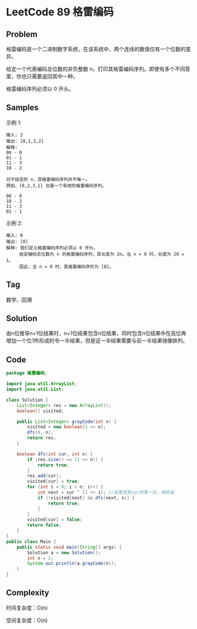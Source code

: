 # LeetCode 89 格雷编码

## Problem

格雷编码是一个二进制数字系统，在该系统中，两个连续的数值仅有一个位数的差异。

给定一个代表编码总位数的非负整数 n，打印其格雷编码序列。即使有多个不同答案，你也只需要返回其中一种。

格雷编码序列必须以 0 开头。

## Samples

示例 1:

```
输入: 2
输出: [0,1,3,2]
解释:
00 - 0
01 - 1
11 - 3
10 - 2

对于给定的 n，其格雷编码序列并不唯一。
例如，[0,2,3,1] 也是一个有效的格雷编码序列。

00 - 0
10 - 2
11 - 3
01 - 1
```

示例 2:

```
输入: 0
输出: [0]
解释: 我们定义格雷编码序列必须以 0 开头。
     给定编码总位数为 n 的格雷编码序列，其长度为 2n。当 n = 0 时，长度为 20 = 1。
     因此，当 n = 0 时，其格雷编码序列为 [0]。
```

## Tag

数学、回溯

## Solution

由n位推导n+1位结果时，n+1位结果包含n位结果，同时包含n位结果中在高位再增加一个位1所形成的令一半结果，但是这一半结果需要与前一半结果镜像排列。

## Code

```java
package 格雷编码;

import java.util.ArrayList;
import java.util.List;

class Solution {
    List<Integer> res = new ArrayList();
    boolean[] visited;

    public List<Integer> grayCode(int n) {
        visited = new boolean[1 << n];
        dfs(0, n);
        return res;
    }

    boolean dfs(int cur, int n) {
        if (res.size() == (1 << n)) {
            return true;
        }
        res.add(cur);
        visited[cur] = true;
        for (int i = 0; i < n; i++) {
            int next = cur ^ (1 << i); //这里改变cur的某一位，用异或
            if (!visited[next] && dfs(next, n)) {
                return true;
            }
        }
        visited[cur] = false;
        return false;
    }
}
public class Main {
    public static void main(String[] args) {
        Solution a = new Solution();
        int n = 2;
        System.out.println(a.grayCode(n));
    }
}
```

## Complexity

时间复杂度：O(n)

空间复杂度：O(n)